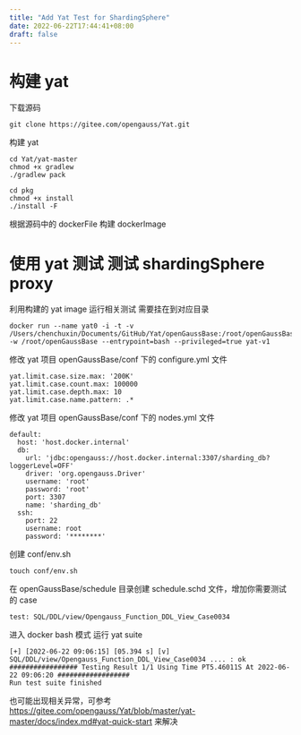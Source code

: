 ```yaml
---
title: "Add Yat Test for ShardingSphere"
date: 2022-06-22T17:44:41+08:00
draft: false
---
```


# 构建 yat
下载源码
``` 
git clone https://gitee.com/opengauss/Yat.git
``` 
构建 yat
```
cd Yat/yat-master
chmod +x gradlew
./gradlew pack
```
```
cd pkg
chmod +x install
./install -F
```
根据源码中的 dockerFile 构建 dockerImage


# 使用 yat 测试 测试 shardingSphere proxy
利用构建的 yat image 运行相关测试
需要挂在到对应目录
```
docker run --name yat0 -i -t -v /Users/chenchuxin/Documents/GitHub/Yat/openGaussBase:/root/openGaussBase -w /root/openGaussBase --entrypoint=bash --privileged=true yat-v1
```
修改 yat 项目 openGaussBase/conf 下的 configure.yml 文件
```
yat.limit.case.size.max: '200K'
yat.limit.case.count.max: 100000
yat.limit.case.depth.max: 10
yat.limit.case.name.pattern: .*
```
修改 yat 项目 openGaussBase/conf 下的 nodes.yml 文件
```
default:
  host: 'host.docker.internal'
  db:
    url: 'jdbc:opengauss://host.docker.internal:3307/sharding_db?loggerLevel=OFF'
    driver: 'org.opengauss.Driver'
    username: 'root'
    password: 'root'
    port: 3307
    name: 'sharding_db'
  ssh:
    port: 22
    username: root
    password: '********'
```
创建 conf/env.sh
```
touch conf/env.sh
```
在 openGaussBase/schedule 目录创建 schedule.schd 文件，增加你需要测试的 case
```
test: SQL/DDL/view/Opengauss_Function_DDL_View_Case0034
```
进入 docker bash 模式 运行 yat suite
```
[+] [2022-06-22 09:06:15] [05.394 s] [v] SQL/DDL/view/Opengauss_Function_DDL_View_Case0034 .... : ok
################# Testing Result 1/1 Using Time PT5.46011S At 2022-06-22 09:06:20 ##################
Run test suite finished
```
也可能出现相关异常，可参考 https://gitee.com/opengauss/Yat/blob/master/yat-master/docs/index.md#yat-quick-start 来解决